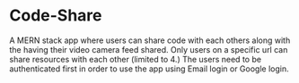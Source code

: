 # Code-Share

A MERN stack app where users can share code with each others along with the having their video camera feed shared.
Only users on a specific url can share resources with each other (limited to 4.)
The users need to be authenticated first in order to use the app using Email login or Google login.

